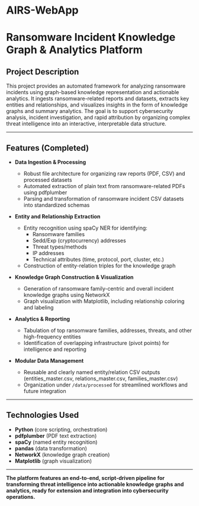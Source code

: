 # AIRS-WebApp

# Ransomware Incident Knowledge Graph & Analytics Platform

## Project Description

This project provides an automated framework for analyzing ransomware incidents using graph-based knowledge representation and actionable analytics. It ingests ransomware-related reports and datasets, extracts key entities and relationships, and visualizes insights in the form of knowledge graphs and summary analytics. The goal is to support cybersecurity analysis, incident investigation, and rapid attribution by organizing complex threat intelligence into an interactive, interpretable data structure.

***

## Features (Completed)

- **Data Ingestion & Processing**
  - Robust file architecture for organizing raw reports (PDF, CSV) and processed datasets
  - Automated extraction of plain text from ransomware-related PDFs using pdfplumber
  - Parsing and transformation of ransomware incident CSV datasets into standardized schemas

- **Entity and Relationship Extraction**
  - Entity recognition using spaCy NER for identifying:
    - Ransomware families
    - Sedd/Exp (cryptocurrency) addresses
    - Threat types/methods
    - IP addresses
    - Technical attributes (time, protocol, port, cluster, etc.)
  - Construction of entity-relation triples for the knowledge graph

- **Knowledge Graph Construction & Visualization**
  - Generation of ransomware family-centric and overall incident knowledge graphs using NetworkX
  - Graph visualization with Matplotlib, including relationship coloring and labeling

- **Analytics & Reporting**
  - Tabulation of top ransomware families, addresses, threats, and other high-frequency entities
  - Identification of overlapping infrastructure (pivot points) for intelligence and reporting

- **Modular Data Management**
  - Reusable and clearly named entity/relation CSV outputs (entities_master.csv, relations_master.csv, families_master.csv)
  - Organization under `/data/processed` for streamlined workflows and future integration

***

## Technologies Used

- **Python** (core scripting, orchestration)
- **pdfplumber** (PDF text extraction)
- **spaCy** (named entity recognition)
- **pandas** (data transformation)
- **NetworkX** (knowledge graph creation)
- **Matplotlib** (graph visualization)

***

**The platform features an end-to-end, script-driven pipeline for transforming threat intelligence into actionable knowledge graphs and analytics, ready for extension and integration into cybersecurity operations.**
